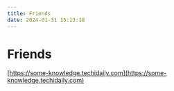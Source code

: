 ```yaml
---
title: Friends
date: 2024-01-31 15:13:18
---
```


# Friends

[https://some-knowledge.techidaily.com](https://some-knowledge.techidaily.com)